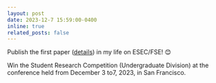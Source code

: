 ```yaml
---
layout: post
date: 2023-12-7 15:59:00-0400
inline: true
related_posts: false
---
```


Publish the first paper ([details](https://github.com/GuQiuhan/LLM-Based-Code-Generation-Method-for-Golang-Compiler-Testing)) in my life on ESEC/FSE! 😊



Win the Student Research Competition (Undergraduate Division) at the conference held from December 3 to7, 2023, in San Francisco. 
